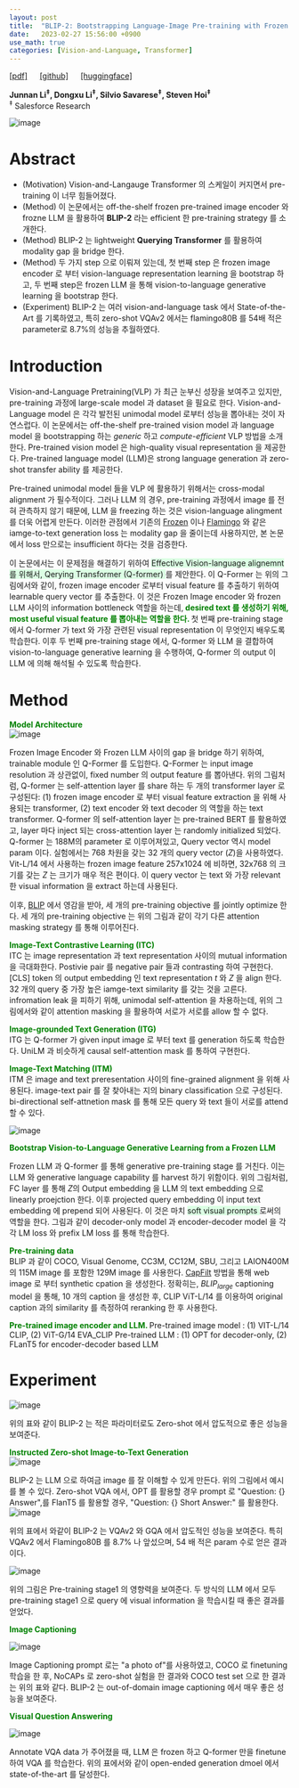 ```yaml
---
layout: post
title:  "BLIP-2: Bootstrapping Language-Image Pre-training with Frozen image Encoders and Large Language Models"
date:   2023-02-27 15:56:00 +0900
use_math: true
categories: [Vision-and-Language, Transformer]
---
```

[[pdf]](https://arxiv.org/pdf/2301.12597.pdf) &emsp;
[[github]](https://github.com/salesforce/LAVIS/tree/main/projects/blip2) &emsp;
[[huggingface]](https://huggingface.co/spaces/Salesforce/BLIP2)

**Junnan Li<sup>‡</sup>, Dongxu Li<sup>‡</sup>, Silvio Savarese<sup>‡</sup>, Steven Hoi<sup>‡</sup>**
<br><sup>‡</sup> Salesforce Research  &emsp;

![image](https://user-images.githubusercontent.com/42200027/221531078-bd8624b7-a4dc-4eaa-9856-4e6b3fcb13cb.png)

# Abstract
- (Motivation) Vision-and-Langauge Transformer 의 스케일이 커지면서 pre-training 이 너무 힘들어졌다.
- (Method) 이 논문에서는 off-the-shelf frozen pre-trained image encoder 와 frozne LLM 을 활용하여 **BLIP-2** 라는 efficient 한 pre-training strategy 를 소개한다.
- (Method) BLIP-2 는 lightweight **Querying Transformer** 를 활용하여 modality gap 을 bridge 한다.
- (Method) 두 가지 step 으로 이뤄져 있는데, 첫 번째 step 은 frozen image encoder 로 부터 vision-language representation learning 을 bootstrap 하고, 두 번째 step은 frozen LLM 을 통해 vision-to-language generative learning 을 bootstrap 한다.
- (Experiment) BLIP-2 는 여러 vision-and-language task 에서 State-of-the-Art 를 기록하였고, 특히 zero-shot VQAv2 에서는 flamingo80B 를 54배 적은 parameter로 8.7%의 성능을 추월하였다.

# Introduction
Vision-and-Language Pretraining(VLP) 가 최근 눈부신 성장을 보여주고 있지만, pre-training 과정에 large-scale model 과 dataset 을 필요로 한다.
Vision-and-Language model 은 각각 발전된 unimodal model 로부터 성능을 뽑아내는 것이 자연스럽다.
이 논문에서는 off-the-shelf pre-trained vision model 과 language model 을 bootstrapping 하는 *generic* 하고 *compute-efficient* VLP 방법을 소개한다.
Pre-trained vision model 은 high-quality visual representation 을 제공한다.
Pre-trained language model (LLM)은 strong language generation 과 zero-shot transfer ability 를 제공한다.

Pre-trained unimodal model 들을 VLP 에 활용하기 위해서는 cross-modal alignment 가 필수적이다.
그러나 LLM 의 경우, pre-training 과정에서 image 를 전혀 관측하지 않기 때문에, LLM 을 freezing 하는 것은 vision-language alingment 를 더욱 어렵게 만든다.
이러한 관점에서 기존의 [Frozen](https://arxiv.org/abs/2106.13884) 이나 [Flamingo](https://arxiv.org/pdf/2205.14204.pdf) 와 같은 iamge-to-text generation loss 는 modality gap 을 줄이는데 사용하지만, 본 논문에서 loss 만으로는 insufficient 하다는 것을 검증한다.

이 논문에서는 이 문제점을 해결하기 위하여 <span style='background-color: #dcffe4'> Effective Vision-language alignemnt 를 위해서, Qerying Transformer (Q-former) </span>를 제안한다. 
이 Q-Former 는 위의 그림에서와 같이, frozen image encoder 로부터 visual feature 를 추출하기 위하여 learnable query vector 를 추출한다. 
이 것은 Frozen Image encoder 와 frozen LLM 사이의 information bottleneck 역할을 하는데,<span style='color:green;font-weight:bold'> desired text 를 생성하기 위해, most useful visual feature 를 뽑아내는 역할을 한다.
 </span>
 첫 번째 pre-training stage 에서 Q-former 가 text 와 가장 관련된 visual representation 이 무엇인지 배우도록 학습한다.
 이후 두 번째 pre-training stage 에서, Q-former 와 LLM 을 결합하여 vision-to-language generative learning 을 수행하여, Q-former 의 output 이 LLM 에 의해 해석될 수 있도록 학습한다.
 
# Method
<span style='color:green;font-weight:bold'> Model Architecture </span>
<br>
![image](https://user-images.githubusercontent.com/42200027/221538312-0f265de9-1f34-4840-95c7-5c61357e811d.png)

Frozen Image Encoder 와 Frozen LLM 사이의 gap 을 bridge 하기 위하여, trainable module 인 Q-Former 를 도입한다.
Q-Former 는 input image resolution 과 상관없이, fixed number 의 output feature 를 뽑아낸다.
위의 그림처럼, Q-former 는 self-attention layer 를 share 하는 두 개의 transformer layer 로 구성된다: (1) frozen image encoder 로 부터 visual feature extraction 을 위해 사용되는 transformer, (2) text encoder 와 text decoder 의 역할을 하는 text transformer.
Q-former 의 self-attention layer 는 pre-trained BERT 를 활용하였고, layer 마다 inject 되는 cross-attention layer 는 randomly initialized 되었다.
Q-former 는 188M의 parameter 로 이루어져있고, Query vector 역시 model param 이다.
실험에서는 768 차원을 갖는 32 개의 query vector (*Z*)을 사용하였다.
Vit-L/14 에서 사용하는 frozen image feature 257x1024 에 비하면, 32x768 의 크기를 갖는 *Z* 는 크기가 매우 적은 편이다.
이 query vector 는 text 와 가장 relevant 한 visual information 을 extract 하는데 사용된다.

이후, [BLIP](https://arxiv.org/abs/2201.12086) 에서 영감을 받아, 세 개의 pre-training objective 를 jointly optimize 한다.
세 개의 pre-training objective 는 위의 그림과 같이 각기 다른 attention masking strategy 를 통해 이루어진다.

<span style='color:green;font-weight:bold'> Image-Text Contrastive Learning (ITC) </span>
<br>
ITC 는 image representation 과 text representation 사이의 mutual information 을 극대화한다.
Postivie pair 를 negative pair 들과 contrasting 하여 구현한다.
[CLS] token 의 output embedding 인 text representation *t* 와 *Z* 을 align 한다.
32 개의 query 중 가장 높은 iamge-text similarity 를 갖는 것을 고른다.
infromation leak 을 피하기 위해, unimodal self-attention 을 차용하는데, 위의 그림에서와 같이 attention masking 을 활용하여 서로가 서로를 allow 할 수 없다.


<span style='color:green;font-weight:bold'> Image-grounded Text Generation (ITG) </span>
<br>
ITG 는 Q-former 가 given input image 로 부터 text 를 generation 하도록 학습한다.
UniLM 과 비슷하게 causal self-attention mask 를 통하여 구현한다.

<span style='color:green;font-weight:bold'> Image-Text Matching (ITM) </span>
<br>
ITM 은 image and text preresentation 사이의 fine-grained alignment 을 위해 사용된다.
image-text pair 를 잘 찾아내는 지의 binary classification 으로 구성된다.
bi-directional self-attnetion mask 를 통해 모든 query 와 text 들이 서로를 attend 할 수 있다.


![image](https://user-images.githubusercontent.com/42200027/221542885-d2f0bcd5-df4e-4ac2-b005-7b58b931a75b.png)

<span style='color:green;font-weight:bold'> Bootstrap Vision-to-Language Generative Learning from a Frozen LLM </span>
<br>

Frozen LLM 과 Q-former 를 통해 generative pre-training stage 를 거친다.
이는 LLM 와 generative language capability 를 harvest 하기 위함이다.
위의 그림처럼, FC layer 를 통해 *Z*의 Output embedding 을 LLM 의 text embedding 으로 linearly proejction 한다.
이후 projected query embedding 이 input text embedding 에 prepend 되어 사용된다.
이 것은 마치 <span style='background-color: #dcffe4'> soft visual prompts </span> 로써의 역할을 한다.
그림과 같이 decoder-only model 과 encoder-decoder model 을 각각 LM loss 와 prefix LM loss 를 통해 학습한다.

<span style='color:green;font-weight:bold'> Pre-training data </span>
<br>
BLIP 과 같이 COCO, Visual Genome, CC3M, CC12M, SBU, 그리고 LAION400M 의 115M image 를 포함한 129M image 를 사용한다.
[CapFilt](https://arxiv.org/abs/2201.12086) 방법을 통해 web image 로 부터 synthetic cpation 을 생성한다.
정확히는, $BLIP_{large}$ captioning model 을 통해, 10 개의 caption 을 생성한 후, CLIP ViT-L/14 를 이용하여 original caption 과의 similarity 를 측정하여 reranking 한 후 사용한다. 

<span style='color:green;font-weight:bold'> Pre-trained image encoder and LLM. </span>
Pre-trained image model : (1) VIT-L/14 CLIP, (2) ViT-G/14 EVA_CLIP
Pre-trained LLM : (1) OPT for decoder-only, (2) FLanT5 for encoder-decoder based LLM

# Experiment

![image](https://user-images.githubusercontent.com/42200027/221545672-d1e3e584-0720-43db-b12b-c022dbf5bdd5.png)

위의 표와 같이 BLIP-2 는 적은 파라미터로도 Zero-shot 에서 압도적으로 좋은 성능을 보여준다.

<span style='color:green;font-weight:bold'> Instructed Zero-shot Image-to-Text Generation </span>
<br>
![image](https://user-images.githubusercontent.com/42200027/221545064-88a8ce3d-3e32-45bf-a58f-96f680e4b8d6.png)

BLIP-2 는 LLM 으로 하여금 image 를 잘 이해할 수 있게 만든다.
위의 그림에서 예시를 볼 수 있다.
Zero-shot VQA 에서, OPT 를 활용할 경우 prompt 로 "Question: {} Answer",를 FlanT5 를 활용할 경우, "Question: {} Short Answer:" 를 활용한다.
![image](https://user-images.githubusercontent.com/42200027/221546686-70356c63-191c-4b8b-bda8-eb50dd915841.png)

위의 표에서 와같이 BLIP-2 는 VQAv2 와 GQA 에서 압도적인 성능을 보여준다.
특히 VQAv2 에서 Flamingo80B 를 8.7% 나 앞섰으며, 54 배 적은 param 수로 얻은 결과이다.

![image](https://user-images.githubusercontent.com/42200027/221547193-d1ab3be4-b3c3-47b3-b733-db534cfc41a4.png)

위의 그림은 Pre-training stage1 의 영향력을 보여준다. 두 방식의 LLM 에서 모두 pre-training stage1 으로 query 에 visual information 을 학습시킬 때 좋은 결과를 얻었다.

<span style='color:green;font-weight:bold'> Image Captioning </span>
<br>

![image](https://user-images.githubusercontent.com/42200027/221547369-7cbdab67-802e-47ca-afe3-66463ab2a110.png)

Image Captioning prompt 로는 "a photo of"를 사용하였고, COCO 로 finetuning 학습을 한 후, NoCAPs 로 zero-shot 실험을 한 결과와 COCO test set 으로 한 결과는 위의 표와 같다.
BLIP-2 는 out-of-domain image captioning 에서 매우 좋은 성능을 보여준다.

<span style='color:green;font-weight:bold'> Visual Question Answering </span>
<br>

![image](https://user-images.githubusercontent.com/42200027/221547772-806e2377-812e-4f98-8c1e-fea34cf07b74.png)

Annotate VQA data 가 주어졌을 때, LLM 은 frozen 하고 Q-former 만을 finetune 하여 VQA 를 학습한다.
위의 표에서와 같이 open-ended generation dmoel 에서 state-of-the-art 를 달성한다.
